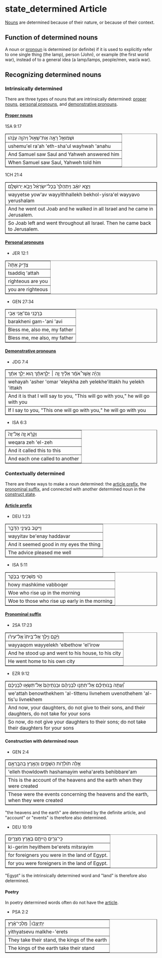 # state_determined Article
[Nouns](https://git.door43.org/Door43/en-uhg/src/master/content/noun/02.md) are determined because of their nature, or because of their context.

## Function of determined nouns
A noun or [pronoun](https://git.door43.org/Door43/en-uhg/src/master/content/pronoun/02.md) is determined (or definite) if it is used to explicitly refer to one single thing (the lamp), person (John), or example (the first world war), instead of to a general idea (a lamp/lamps, people/men, war/a war).

## Recognizing determined nouns

### Intrinsically determined
There are three types of nouns that are intrinsically determined: [proper nouns](https://git.door43.org/Door43/en-uhg/src/master/content/noun_proper_name/02.md), [personal pronouns](https://git.door43.org/Door43/en-uhg/src/master/content/pronoun_personal/02.md), and [demonstrative pronouns](https://git.door43.org/Door43/en-uhg/src/master/content/pronoun_demonstrative/02.md).

#### [Proper nouns](https://git.door43.org/Door43/en-uhg/src/master/content/noun_proper_name/02.md)

1SA 9:17
<table border="1" class="docutils">
<colgroup>
<col width="100%" />
</colgroup>
<tbody valign="top">
<tr class="row-odd"><td>וּשְׁמוּאֵ֖ל רָאָ֣ה אֶת־שָׁא֑וּל וַיהוָ֣ה עָנָ֔הוּ</td>
</tr>
<tr class="row-even"><td>ushemu'el ra'ah 'eth-sha'ul wayhwah 'anahu</td>
</tr>
<tr class="row-odd"><td>And Samuel saw Saul and Yahweh answered him</td>
</tr>
<tr class="row-even"><td>When Samuel saw Saul, Yahweh told him</td>
</tr>
</tbody>
</table>

1CH 21:4
<table border="1" class="docutils">
<colgroup>
<col width="100%" />
</colgroup>
<tbody valign="top">
<tr class="row-odd"><td>וַיֵּצֵ֣א יֹואָ֗ב וַיִּתְהַלֵּךְ֙ בְּכָל־יִשְׂרָאֵ֔ל וַיָּבֹ֖א יְרוּשָׁלִָֽם׃</td>
</tr>
<tr class="row-even"><td>wayyetse yow'av wayyithhallekh bekhol-yisra'el wayyavo yerushalam</td>
</tr>
<tr class="row-odd"><td>And he went out Joab and he walked in all Israel and he came in Jerusalem.</td>
</tr>
<tr class="row-even"><td>So Joab left and went throughout all Israel. Then he came back to Jerusalem.</td>
</tr>
</tbody>
</table>

#### [Personal pronouns](https://git.door43.org/Door43/en-uhg/src/master/content/pronoun_personal/02.md)

* JER 12:1
<table border="1" class="docutils">
<colgroup>
<col width="100%" />
</colgroup>
<tbody valign="top">
<tr class="row-odd"><td>צַדִּ֤יק אַתָּה֙</td>
</tr>
<tr class="row-even"><td>tsaddiq 'attah</td>
</tr>
<tr class="row-odd"><td>righteous are you</td>
</tr>
<tr class="row-even"><td>you are righteous</td>
</tr>
</tbody>
</table>

* GEN 27:34
<table border="1" class="docutils">
<colgroup>
<col width="100%" />
</colgroup>
<tbody valign="top">
<tr class="row-odd"><td>בָּרֲכֵ֥נִי גַם־אָ֖נִי אָבִֽי</td>
</tr>
<tr class="row-even"><td>barakheni gam-'ani 'avi</td>
</tr>
<tr class="row-odd"><td>Bless me, also me, my father</td>
</tr>
<tr class="row-even"><td>Bless me, me also, my father</td>
</tr>
</tbody>
</table>

#### [Demonstrative pronouns](https://git.door43.org/Door43/en-uhg/src/master/content/pronoun_demonstrative/02.md)

* JDG 7:4
<table border="1" class="docutils">
<colgroup>
<col width="100%" />
</colgroup>
<tbody valign="top">
<tr class="row-odd"><td>וְהָיָ֡ה אֲשֶׁר֩ אֹמַ֨ר אֵלֶ֜יךָ זֶ֣ה ׀ יֵלֵ֣ךְאִתָּ֗ךְ ה֚וּא יֵלֵ֣ךְ אִתָּ֔ךְ</td>
</tr>
<tr class="row-even"><td>wehayah 'asher 'omar 'eleykha zeh  yelekhe'ittakh hu yelekh 'ittakh</td>
</tr>
<tr class="row-odd"><td>And it is that I will say to you, "This will go with you," he will go with you</td>
</tr>
<tr class="row-even"><td>If I say to you, "This one will go with you," he will go with you</td>
</tr>
</tbody>
</table>

* ISA 6:3
<table border="1" class="docutils">
<colgroup>
<col width="100%" />
</colgroup>
<tbody valign="top">
<tr class="row-odd"><td>וְקָרָ֨א זֶ֤ה אֶל־זֶה֙</td>
</tr>
<tr class="row-even"><td>weqara zeh 'el-zeh</td>
</tr>
<tr class="row-odd"><td>And it called this to this</td>
</tr>
<tr class="row-even"><td>And each one called to another</td>
</tr>
</tbody>
</table>

### Contextually determined
There are three ways to make a noun determined: the [article prefix](https://git.door43.org/Door43/en-uhg/src/master/content/particle_definite_article/02.md), the [pronominal suffix](https://git.door43.org/Door43/en-uhg/src/master/content/suffix_pronominal/02.md), and connected with another determined noun in the [construct state](https://git.door43.org/Door43/en-uhg/src/master/content/state_construct/02.md).

#### [Article prefix](https://git.door43.org/Door43/en-uhg/src/master/content/particle_definite_article/02.md)

* DEU 1:23
<table border="1" class="docutils">
<colgroup>
<col width="100%" />
</colgroup>
<tbody valign="top">
<tr class="row-odd"><td>וַיִּיטַ֥ב בְּעֵינַ֖י הַדָּבָ֑ר</td>
</tr>
<tr class="row-even"><td>wayyitav be'enay haddavar</td>
</tr>
<tr class="row-odd"><td>And it seemed good in my eyes the thing</td>
</tr>
<tr class="row-even"><td>The advice pleased me well</td>
</tr>
</tbody>
</table>

* ISA 5:11
<table border="1" class="docutils">
<colgroup>
<col width="100%" />
</colgroup>
<tbody valign="top">
<tr class="row-odd"><td>הֹ֛וי מַשְׁכִּימֵ֥י בַבֹּ֖קֶר</td>
</tr>
<tr class="row-even"><td>howy mashkime vabboqer</td>
</tr>
<tr class="row-odd"><td>Woe who rise up in the morning</td>
</tr>
<tr class="row-even"><td>Woe to those who rise up early in the morning</td>
</tr>
</tbody>
</table>

#### [Pronominal suffix](https://git.door43.org/Door43/en-uhg/src/master/content/suffix_pronominal/02.md)

* 2SA 17:23
<table border="1" class="docutils">
<colgroup>
<col width="100%" />
</colgroup>
<tbody valign="top">
<tr class="row-odd"><td>וַיָּ֜קָם וַיֵּ֤לֶךְ אֶל‮‬־בֵּיתֹו֙ אֶל‮‬־עִירֹ֔ו</td>
</tr>
<tr class="row-even"><td>wayyaqom wayyelekh 'el‮‬bethow 'el‮‬'irow</td>
</tr>
<tr class="row-odd"><td>And he stood up and went to his house, to his city</td>
</tr>
<tr class="row-even"><td>He went home to his own city</td>
</tr>
</tbody>
</table>
	
* EZR 9:12
<table border="1" class="docutils">
<colgroup>
<col width="100%" />
</colgroup>
<tbody valign="top">
<tr class="row-odd"><td>וְ֠עַתָּה בְּֽנֹותֵיכֶ֞ם אַל־תִּתְּנ֣וּ לִבְנֵיהֶ֗ם וּבְנֹֽתֵיהֶם֙ אַל־תִּשְׂא֣וּ לִבְנֵיכֶ֔ם</td>
</tr>
<tr class="row-even"><td>we'attah benowthekhem 'al-tittenu livnehem uvenothehem 'al-tis'u livnekhem</td>
</tr>
<tr class="row-odd"><td>And now, your daughters, do not give to their sons, and their daughters, do not take for your sons</td>
</tr>
<tr class="row-even"><td>So now, do not give your daughters to their sons; do not take their daughters for your sons</td>
</tr>
</tbody>
</table>

#### Construction with determined noun

* GEN 2:4
<table border="1" class="docutils">
<colgroup>
<col width="100%" />
</colgroup>
<tbody valign="top">
<tr class="row-odd"><td>אֵ֣לֶּה תֹולְדֹ֧ות הַשָּׁמַ֛יִם וְהָאָ֖רֶץ בְּהִבָּֽרְאָ֑ם</td>
</tr>
<tr class="row-even"><td>'elleh thowldowth hashamayim weha'arets behibbare'am</td>
</tr>
<tr class="row-odd"><td>This is the account of the heavens and the earth when they were created</td>
</tr>
<tr class="row-even"><td>These were the events concerning the heavens and the earth, when they were created</td>
</tr>
</tbody>
</table>
"the heavens and the earth" are determined by the definite article, and "account" or "events" is therefore also determined.

* DEU 10:19
<table border="1" class="docutils">
<colgroup>
<col width="100%" />
</colgroup>
<tbody valign="top">
<tr class="row-odd"><td>כִּֽי־גֵרִ֥ים הֱיִיתֶ֖ם בְּאֶ֥רֶץ מִצְרָֽיִם׃</td>
</tr>
<tr class="row-even"><td>ki-gerim heyithem be'erets mitsrayim</td>
</tr>
<tr class="row-odd"><td>for foreigners you were in the land of Egypt.</td>
</tr>
<tr class="row-even"><td>for you were foreigners in the land of Egypt.</td>
</tr>
</tbody>
</table>
"Egypt" is the intrinsically determined word and "land" is therefore also determined.

#### Poetry
In poetry determined words often do not have the [article](https://git.door43.org/Door43/en-uhg/src/master/content/particle_definite_article/02.md).

* PSA 2:2
<table border="1" class="docutils">
<colgroup>
<col width="100%" />
</colgroup>
<tbody valign="top">
<tr class="row-odd"><td>יִ֥תְיַצְּב֨וּ׀ מַלְכֵי־אֶ֗רֶץ</td>
</tr>
<tr class="row-even"><td>yithyatsevu malkhe-'erets</td>
</tr>
<tr class="row-odd"><td>They take their stand, the kings of the earth</td>
</tr>
<tr class="row-even"><td>The kings of the earth take their stand</td>
</tr>
</tbody>
</table>
